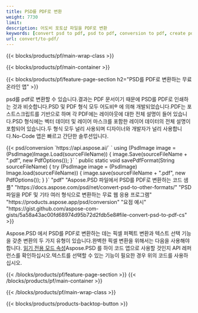 ```yaml
---
title: PSD를 PDF로 변환
weight: 7730
limit: 
description: 어도비 포토샵 파일을 PDF로 변환
keywords: [convert psd to pdf, psd to pdf, conversion to pdf, create pdf from psd, print psd as pdf]
url: convert/to-pdf/
---
```


{{< blocks/products/pf/main-wrap-class >}}

{{< blocks/products/pf/main-container >}}

{{< blocks/products/pf/feature-page-section h2="PSD를 PDF로 변환하는 무료 온라인 앱" >}}
<p>psd를 pdf로 변환할 수 있습니다.결과는 PDF 문서이기 때문에 PSD를 PDF로 인쇄하는 것과 비슷합니다.PSD 및 PDF 형식 모두 어도비® 에 의해 개발되었습니다.PDF는 포스트스크립트를 기반으로 하며 각 PDF에는 레이아웃에 대한 전체 설명이 들어 있습니다.PSD 형식에는 벡터 데이터 및 레이어 마스크를 포함한 레이어 데이터의 전체 설명이 포함되어 있습니다.두 형식 모두 널리 사용되며 디자이너와 개발자가 널리 사용합니다.No-Code 앱은 빠르고 간단한 솔루션입니다.</p>
{{< psd/conversion `https://api.aspose.ai/` 
`    using (PsdImage image = (PsdImage)Image.Load(sourceFileName))
    {
        image.Save(sourceFileName + ".pdf", new PdfOptions());
    }` 
	`    public static void savePdfFormat(String sourceFileName) {
        try (PsdImage image = (PsdImage) Image.load(sourceFileName)) {
            image.save(sourceFileName + ".pdf", new PdfOptions());
        }
    }` 
	"pdf" 
"Aspose.PSD 파일에서 PSD를 PDF로 변환하는 코드 샘플"  "https://docs.aspose.com/psd/net/convert-psd-to-other-formats/" 
"PSD 파일을 PDF 및 기타 여러 형식으로 변환하는 무료 웹 응용 프로그램" "https://products.aspose.app/psd/conversion" 
"요점 예시" "https://gist.github.com/aspose-com-gists/5a58a43ac00fd68974d95b72d2fdb5e8#file-convert-psd-to-pdf-cs" >}}
<p>Aspose.PSD 에서 PSD를 PDF로 변환하는 데는 픽셀 퍼펙트 변환과 텍스트 선택 기능을 갖춘 변환의 두 가지 유형이 있습니다.완벽한 픽셀 변환을 위해서는 다음을 사용해야 합니다. <a href="https://reference.aspose.com/psd/net/aspose.psd.imageloadoptions/psdloadoptions/readonlymode/">읽기 전용 모드 속성</a>Aspose.PSD 를 하이 코드 앱으로 사용할 것인지 API 레퍼런스를 확인하십시오.텍스트를 선택할 수 있는 기능이 필요한 경우 위의 코드를 사용하십시오.</p>
{{< /blocks/products/pf/feature-page-section >}}
{{< /blocks/products/pf/main-container >}}


{{< /blocks/products/pf/main-wrap-class >}}

{{< blocks/products/products-backtop-button >}}

